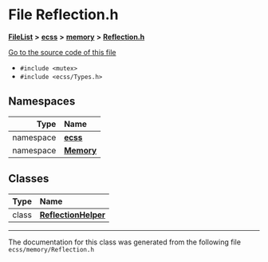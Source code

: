 

# File Reflection.h



[**FileList**](files.md) **>** [**ecss**](dir_194708e763cf312315c6b23555bce86f.md) **>** [**memory**](dir_3333283e221f8a8f53c5923bc4c386e0.md) **>** [**Reflection.h**](Reflection_8h.md)

[Go to the source code of this file](Reflection_8h_source.md)



* `#include <mutex>`
* `#include <ecss/Types.h>`













## Namespaces

| Type | Name |
| ---: | :--- |
| namespace | [**ecss**](namespaceecss.md) <br> |
| namespace | [**Memory**](namespaceecss_1_1Memory.md) <br> |


## Classes

| Type | Name |
| ---: | :--- |
| class | [**ReflectionHelper**](classecss_1_1Memory_1_1ReflectionHelper.md) <br> |



















































------------------------------
The documentation for this class was generated from the following file `ecss/memory/Reflection.h`

